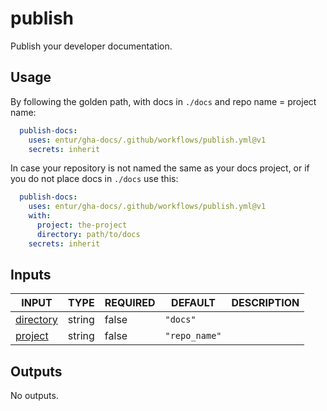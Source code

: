 # publish

Publish your developer documentation.

## Usage

By following the golden path, with docs in `./docs` and repo name = project name:

```yaml
  publish-docs:
    uses: entur/gha-docs/.github/workflows/publish.yml@v1
    secrets: inherit
```

In case your repository is not named the same as your docs project, or if you do not place docs in `./docs` use this: 

```yaml
  publish-docs:
    uses: entur/gha-docs/.github/workflows/publish.yml@v1
    with:
      project: the-project
      directory: path/to/docs
    secrets: inherit
```

## Inputs

<!-- AUTO-DOC-INPUT:START - Do not remove or modify this section -->

|                            INPUT                            |  TYPE  | REQUIRED |    DEFAULT    | DESCRIPTION |
|-------------------------------------------------------------|--------|----------|---------------|-------------|
| <a name="input_directory"></a>[directory](#input_directory) | string |  false   |   `"docs"`    |             |
|    <a name="input_project"></a>[project](#input_project)    | string |  false   | `"repo_name"` |             |

<!-- AUTO-DOC-INPUT:END -->

## Outputs

<!-- AUTO-DOC-OUTPUT:START - Do not remove or modify this section -->
No outputs.
<!-- AUTO-DOC-OUTPUT:END -->
